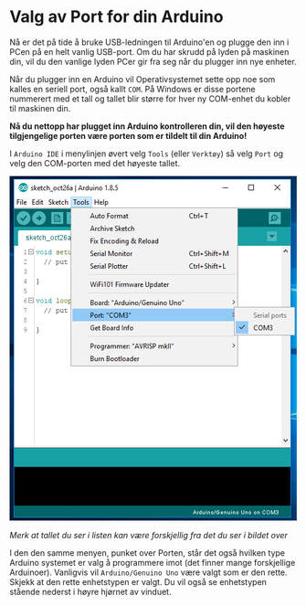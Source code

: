 # Valg av Port for din Arduino

Nå er det på tide å bruke USB-ledningen til Arduino'en og plugge den inn i PCen
på en helt vanlig USB-port. Om du har skrudd på lyden på maskinen din, vil du
den vanlige lyden PCer gir fra seg når du plugger inn nye enheter.

Når du plugger inn en Arduino vil Operativsystemet sette opp noe som kalles en
seriell port, også kallt `COM`. På Windows er disse portene nummerert med et
tall og tallet blir større for hver ny COM-enhet du kobler til maskinen din.

**Nå du nettopp har plugget inn Arduino kontrolleren din, vil den høyeste
tilgjengelige porten være porten som er tildelt til din Arduino!**

I `Arduino IDE` i menylinjen øvert velg `Tools` (eller `Verktøy`) så velg
`Port` og velg den COM-porten med det høyeste tallet.

![Velg Arduino COM Port i Arduino IDE][select-arduino-ide-port]

*Merk at tallet du ser i listen kan være forskjellig fra det du ser i bildet
over*

I den den samme menyen, punket over Porten, står det også hvilken type Arduino
systemet er valg å programmere imot (det finner mange forskjellige Arduinoer).
Vanligvis vil `Arduino/Genuino Uno` være valgt som er den rette. Skjekk at den
rette enhetstypen er valgt. Du vil også se enhetstypen stående nederst i høyre
hjørnet av vinduet.

[select-arduino-ide-port]: Arduino-IDE-Select-Port.png

